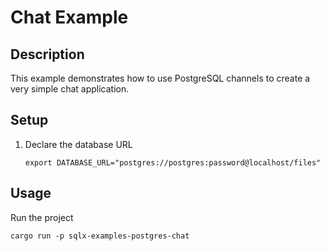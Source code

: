 # Chat Example

## Description

This example demonstrates how to use PostgreSQL channels to create a very simple chat application.

## Setup

1. Declare the database URL

    ```
    export DATABASE_URL="postgres://postgres:password@localhost/files"
    ```

## Usage

Run the project

```
cargo run -p sqlx-examples-postgres-chat
```
